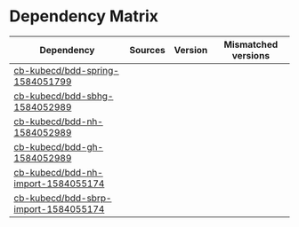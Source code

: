 # Dependency Matrix

Dependency | Sources | Version | Mismatched versions
---------- | ------- | ------- | -------------------
[cb-kubecd/bdd-spring-1584051799](https://github.com/cb-kubecd/bdd-spring-1584051799.git) |  | []() | 
[cb-kubecd/bdd-sbhg-1584052989](https://github.com/cb-kubecd/bdd-sbhg-1584052989.git) |  | []() | 
[cb-kubecd/bdd-nh-1584052989](https://github.com/cb-kubecd/bdd-nh-1584052989.git) |  | []() | 
[cb-kubecd/bdd-gh-1584052989](https://github.com/cb-kubecd/bdd-gh-1584052989.git) |  | []() | 
[cb-kubecd/bdd-nh-import-1584055174](https://github.com/cb-kubecd/bdd-nh-import-1584055174.git) |  | []() | 
[cb-kubecd/bdd-sbrp-import-1584055174](https://github.com/cb-kubecd/bdd-sbrp-import-1584055174.git) |  | []() | 
